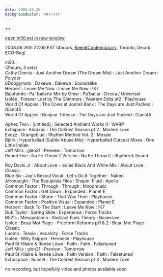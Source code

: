 ```yaml
---
date: 2008.06.26
backgroundColor: '#FFFFFF'
---
```


\>>

[open m50.net in new window  
](http://m50.net/)

2008.06.26th 22:00 EST (4hours, [Keep6Contemporary](http://www.keep6c.com/), Toronto, Decob ECO-Bag)

m50...  
(2hours, 3 sets)  
Cathy Dennis : Just Another Dream (The Dream Mix) : Just Another Dream : Polydor  
8Doogymoto : Dakewa : Dakewa : Soundslike  
Herbert : Leave Me Now : Leave Me Now : !K7  
Bajofondo : Pa' bailarte Mix by Omar : Pa'bailar : Decca / Universal  
Isolée : Forever Lost by The Glimmers : Western Edits pt2 : Playhouse  
World Of Apples : The Cows at Jodrell Bank : The Days are Just Packed : Giant45  
World Of Apples : Bonjour Tritesse : The Days are Just Packed : Giant45  

Aphex Twin : \[untitled\] : Selected Ambient Works II : WARP  
Echspace : Abraxas : The Coldest Season pt 2 : Modern Love  
Exozz : Orangeblue : Rhythm Method Vol. 2 : Mosaic  
Björk : Hyperballad (Subtle Abuse Mix) : Hyperballad Outcast Mixes : One Little Indian  
Jeff Mills : glen21 : Preview : Tomorrow  
Round Five : Na Fe Throw It Version : Na Fe Throw It : Rhythm & Sound  

Roy Davis Jr : About Love - Isolée Black And White Mix : About Love : Classic  
Blue Six : Jay's Besoul Vocal : Let's Do It Together : Naked  
Afronaught : The Beaujolais Files : Shapin' Fluid : Apollo  
Common Factor : Through : Through : Moodmusic  
Common Factor : Get Down : Expanded : Planet E  
Common Factor : Storm : That Was Then : Playhouse  
Common Factor : Positive Visual : Expanded : Planet E  
Herbert : Back To The Start : Leave Me Now : !K7  
Dub Taylor : Spring Slide : Experience : Force Tracks  
B52's : Mesopotamia : Abstract Funk Theory : Bosessive  
Isolee : Beau Mot Plage - Freeform Reforms pt1 & 2 : Beau Mot Plage : Classic  
Luomo : Tessio : Vocalcity : Force Tracks  
Isolée : Willy Skipper : Hermelin : Playhouse  
Paul St Hilaire & Renée Löwe : Faith : Faith : Falsetuned  
Jeff Mills : glen21 : Preview : Tomorrow  
Paul St Hilaire & Renée Löwe : Faith Version : Faith : Falsetuned  
Echospace : Sunset : The Coldest Season pt 3 : Modern Love  

no recording, but hopefully video and photos available soon